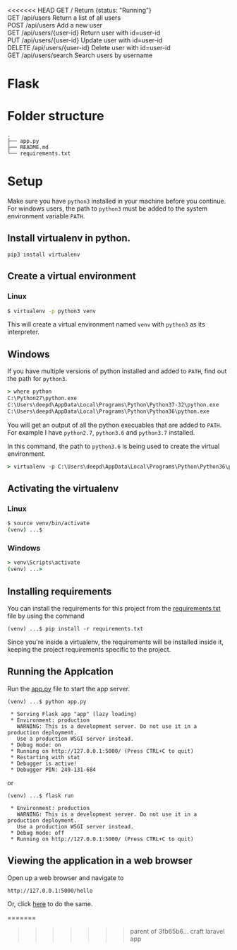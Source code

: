 <<<<<<< HEAD
GET	/	Return {status: "Running"}		
GET	/api/users	Return a list of all users		
POST	/api/users	Add a new user		
GET	/api/users/{user-id}	Return user with id=user-id		
PUT	/api/users/{user-id}	Update user with id=user-id		
DELETE	/api/users/{user-id}	Delete user with id=user-id		
GET	/api/users/search	Search users by username

# Flask

# Folder structure
```
.
├── app.py
├── README.md
└── requirements.txt
```

# Setup
Make sure you have `python3` installed in your machine before you continue. For windows users, the path to `python3` must be added to the system environment variable `PATH`. 

## Install virtualenv in python. 
```
pip3 install virtualenv
```

## Create a virtual environment
### Linux
```bash
$ virtualenv -p python3 venv
```
This will create a virtual environment named `venv` with `python3` as its interpreter.

## Windows
If you have multiple versions of python installed and added to `PATH`, find out the path for `python3`.  
```cmd
> where python
C:\Python27\python.exe
C:\Users\deepd\AppData\Local\Programs\Python\Python37-32\python.exe
C:\Users\deepd\AppData\Local\Programs\Python\Python36\python.exe
```
You will get an output of all the python execuables that are added to `PATH`. For example I have `python2.7`, `python3.6` and `python3.7` installed.

In this command, the path to `python3.6` is being used to create the virtual environment.
```cmd
> virtualenv -p C:\Users\deepd\AppData\Local\Programs\Python\Python36\python.exe venv
```

## Activating the virtualenv
### Linux
```bash
$ source venv/bin/activate
(venv) ...$ 
```
### Windows
```cmd
> venv\Scripts\activate
(venv) ...> 
```

## Installing requirements
You can install the requirements for this project from the [requirements.txt](/Python/Flask/hello-world-app/requirements.txt) file by using the command  
```
(venv) ...$ pip install -r requirements.txt
```
Since you're inside a virtualenv, the requirements will be installed inside it, keeping the project requirements specific to the project.

## Running the Applcation
Run the [app.py](/Python/Flask/hello-world-app/app.py) file to start the app server.  
```
(venv) ...$ python app.py

 * Serving Flask app "app" (lazy loading)
 * Environment: production
   WARNING: This is a development server. Do not use it in a production deployment.
   Use a production WSGI server instead.
 * Debug mode: on
 * Running on http://127.0.0.1:5000/ (Press CTRL+C to quit)
 * Restarting with stat
 * Debugger is active!
 * Debugger PIN: 249-131-684
```
or
```
(venv) ...$ flask run

 * Environment: production
   WARNING: This is a development server. Do not use it in a production deployment.
   Use a production WSGI server instead.
 * Debug mode: off
 * Running on http://127.0.0.1:5000/ (Press CTRL+C to quit)
```

## Viewing the application in a web browser
Open up a web browser and navigate to
```
http://127.0.0.1:5000/hello
```
Or, click [here](http://127.0.0.1:5000/hello) to do the same.

=======
>>>>>>> parent of 3fb65b6... craft laravel app
